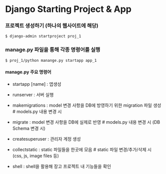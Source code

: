 # Django Starting Project & App



### 프로젝트 생성하기 (하나의 웹사이트에 해당)

```
$ django-admin startproject proj_1
```



### manage.py 파일을 통해 각종 명령어를 실행

```
$ proj_1/python manange.py startapp app_1
```

#### manage.py 주요 명령어

* startapp [name] : 앱생성

* runserver : 서버 실행

  

* makemigrations : model 변경 사항을 DB에 방영하기 위한 migration 파일 생성   # models.py 내용 변경 시

* migrate : model 변경 사항을 DB에 실제로 반영   # models.py 내용 변경 시 (DB Schema 변경 시)

  

* createsuperuser : 관리자 계정 생성

* collectstatic : static  파일들을 한곳에 모음    # static 파일 변경/추가/삭제 시 (css, js, image files 등)

* shell : shell을 활용해 장고 프로젝트 내 기능들을 확인


